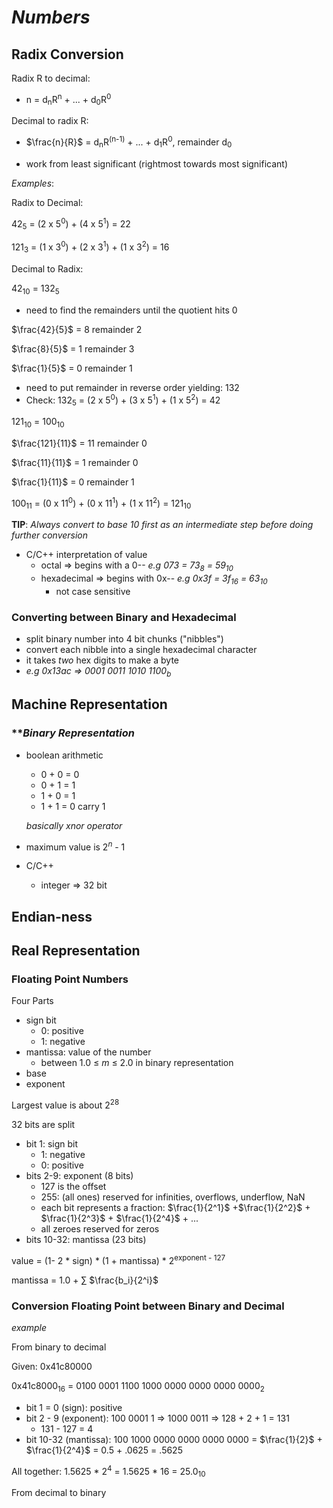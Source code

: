 # ***Numbers***

## **Radix Conversion**

Radix R to decimal:
- n = d<sub>n</sub>R<sup>n</sup> + ... + d<sub>0</sub>R<sup>0</sup>

Decimal to radix R:
- $\frac{n}{R}$ = d<sub>n</sub>R<sup>(n-1)</sup> + ... + d<sub>1</sub>R<sup>0</sup>, remainder d<sub>0</sub>

- work from least significant (rightmost towards most significant)

*Examples*:

Radix to Decimal:

42<sub>5</sub> = (2 x 5<sup>0</sup>) + (4 x 5<sup>1</sup>) = 22

121<sub>3</sub> = (1 x 3<sup>0</sup>) + (2 x 3<sup>1</sup>) + (1 x 3<sup>2</sup>) = 16

Decimal to Radix:

42<sub>10</sub> = 132<sub>5</sub>

- need to find the remainders until the quotient hits 0

$\frac{42}{5}$ = 8 remainder 2

$\frac{8}{5}$ = 1 remainder 3

$\frac{1}{5}$ = 0 remainder 1

- need to put remainder in reverse order yielding: 132
- Check: 132<sub>5</sub> = (2 x 5<sup>0</sup>) + (3 x 5<sup>1</sup>) + (1 x 5<sup>2</sup>) = 42


121<sub>10</sub> = 100<sub>10</sub>

$\frac{121}{11}$ = 11 remainder 0

$\frac{11}{11}$ = 1 remainder 0

$\frac{1}{11}$ = 0 remainder 1

100<sub>11</sub> = (0 x 11<sup>0</sup>) + (0 x 11<sup>1</sup>) + (1 x 11<sup>2</sup>) = 121<sub>10</sub>


**TIP**: *Always convert to base 10 first as an intermediate step before doing further conversion*

- C/C++ interpretation of value
    - octal => begins with a 0--  *e.g 073 = 73<sub>8</sub> = 59<sub>10</sub>*
    - hexadecimal => begins with 0x--   *e.g 0x3f = 3f<sub>16</sub> = 63<sub>10</sub>*
        - not case sensitive
    
### **Converting between Binary and Hexadecimal**
- split binary number into 4 bit chunks ("nibbles")
- convert each nibble into a single hexadecimal character
- it takes *two* hex digits to make a byte
- *e.g 0x13ac => 0001 0011 1010 1100<sub>b</sub>*

## **Machine Representation**

### ***Binary Representation*
- boolean arithmetic
    - 0 + 0 = 0
    - 0 + 1 = 1
    - 1 + 0 = 1
    - 1 + 1 = 0 carry 1

    *basically xnor operator*

- maximum value is 2<sup>*n*</sup> - 1
- C/C++
    - integer => 32 bit

## **Endian-ness**

## **Real Representation**

### **Floating Point Numbers**

Four Parts
- sign bit
    - 0: positive
    - 1: negative
- mantissa: value of the number
    - between 1.0 $\leq$ *m* $\leq$ 2.0 in binary representation
- base
- exponent

Largest value is  about 2<sup>28</sup>

32 bits are split
- bit 1: sign bit
    - 1: negative
    - 0: positive
- bits 2-9: exponent (8 bits)
    - 127 is the offset
    - 255: (all ones) reserved for infinities, overflows, underflow, NaN
    - each bit represents a fraction: $\frac{1}{2^1}$ +$\frac{1}{2^2}$ + $\frac{1}{2^3}$ + $\frac{1}{2^4}$ + ...
    - all zeroes reserved for zeros
- bits 10-32: mantissa (23 bits)

value = (1- 2 * sign) * (1 + mantissa) * 2<sup>exponent - 127</sup>

mantissa = 1.0 + $\sum$ $\frac{b_i}{2^i}$


### **Conversion Floating Point between Binary and Decimal**

*example*

From binary to decimal

Given: 0x41c80000

0x41c8000<sub>16</sub> = 0100 0001 1100 1000 0000 0000 0000 0000<sub>2</sub>
- bit 1 = 0 (sign): positive
- bit 2 - 9 (exponent): 100 0001 1 => 1000 0011 => 128 + 2 + 1 = 131
    - 131 - 127 = 4
- bit 10-32 (mantissa): 100 1000 0000 0000 0000 0000 = $\frac{1}{2}$ + $\frac{1}{2^4}$ = 0.5 + .0625 = .5625

All together: 1.5625 * 2<sup>4</sup> = 1.5625 * 16 = 25.0<sub>10</sub>

From decimal to binary

